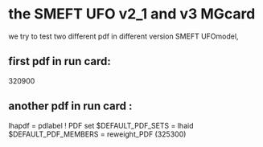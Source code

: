 #   the SMEFT UFO v2_1 and v3 MGcard
we try to test two different pdf in different version SMEFT UFOmodel, 
## first  pdf  in run card:
320900
## another pdf in run card :
lhapdf = pdlabel ! PDF set
$DEFAULT_PDF_SETS = lhaid
$DEFAULT_PDF_MEMBERS = reweight_PDF
(325300)
